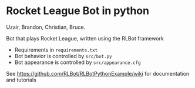 # Rocket League Bot in python

Uzair, Brandon, Christian, Bruce.

Bot that plays Rocket League, written using the RLBot framework

- Requirements in `requirements.txt`
- Bot behavior is controlled by `src/bot.py`
- Bot appearance is controlled by `src/appearance.cfg`

See https://github.com/RLBot/RLBotPythonExample/wiki for documentation and tutorials
